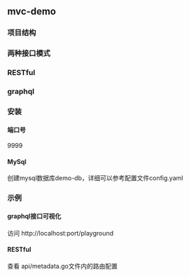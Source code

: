 ## mvc-demo

### 项目结构

### 两种接口模式

### RESTful

### graphql

### 安装
#### 端口号
9999
#### MySql
创建mysql数据库demo-db，详细可以参考配置文件config.yaml

### 示例

#### graphql接口可视化

访问 http://localhost:port/playground

#### RESTful

查看 api/metadata.go文件内的路由配置
